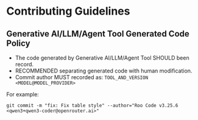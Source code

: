 # Contributing Guidelines

## Generative AI/LLM/Agent Tool Generated Code Policy

- The code generated by Generative AI/LLM/Agent Tool SHOULD been record.
- RECOMMENDED separating generated code with human modification.
- Commit author MUST recorded as: `TOOL_AND_VERSION <MODEL@MODEL_PROVIDER>`

For example:

```shell
git commit -m "fix: Fix table style" --author="Roo Code v3.25.6 <qwen3+qwen3-coder@openrouter.ai>"
```
